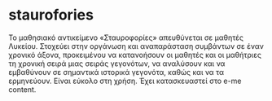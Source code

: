 # staurofories
Το μαθησιακό αντικείμενο «Σταυροφορίες» απευθύνεται σε μαθητές Λυκείου.
Στοχεύει στην οργάνωση και αναπαράσταση συμβάντων σε έναν χρονικό άξονα, προκειμένου να κατανοήσουν οι μαθητές και οι μαθήτριες τη χρονική σειρά μιας σειράς γεγονότων, να αναλύσουν και να εμβαθύνουν σε σημαντικά ιστορικά γεγονότα, καθώς και να τα ερμηνεύουν. 
Είναι εύκολο στη χρήση.
Έχει κατασκευαστεί στο e-me content.
